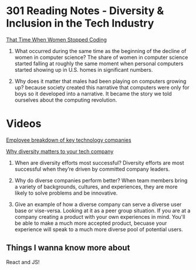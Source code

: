 # 301 Reading Notes - Diversity & Inclusion in the Tech Industry

[That Time When Women Stopped Coding](https://www.npr.org/sections/money/2014/10/21/357629765/when-women-stopped-coding)

1. What occurred during the same time as the beginning of the decline of women in computer science?
The share of women in computer science started falling at roughly the same moment when personal computers started showing up in U.S. homes in significant numbers.

2. Why does it matter that males had been playing on computers growing up?
because society created this narrative that computers were only for boys so it developed into a narrative. It became the story we told ourselves about the computing revolution.

# Videos

[Employee breakdown of key technology companies](https://informationisbeautiful.net/visualizations/diversity-in-tech/)

[Why diversity matters to your tech company](https://www.usatoday.com/story/tech/columnist/2015/07/21/why-diversity-matters-your-tech-company/30419871/)

1. When are diversity efforts most successful?
Diversity efforts are most successful when they’re driven by committed company leaders.

2. Why do diverse companies perform better?
When team members bring a variety of backgrounds, cultures, and experiences, they are more likely to solve problems and be innovative.

3. Give an example of how a diverse company can serve a diverse user base or vise-versa.
Looking at it as a peer group situation. If you are at a company creating a product with your own experiences in mind. You'll be able to make a much more accepted product, becuase your experience will speak to a much more diverse pool of potential users.

## Things I wanna know more about
React and JS!
